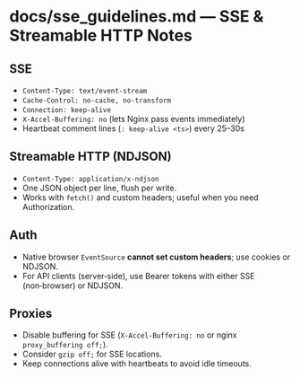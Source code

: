 # docs/sse_guidelines.md — SSE & Streamable HTTP Notes

## SSE
- `Content-Type: text/event-stream`
- `Cache-Control: no-cache, no-transform`
- `Connection: keep-alive`
- `X-Accel-Buffering: no` (lets Nginx pass events immediately)
- Heartbeat comment lines (`: keep-alive <ts>`) every 25–30s

## Streamable HTTP (NDJSON)
- `Content-Type: application/x-ndjson`
- One JSON object per line, flush per write.
- Works with `fetch()` and custom headers; useful when you need Authorization.

## Auth
- Native browser `EventSource` **cannot set custom headers**; use cookies or NDJSON.
- For API clients (server‑side), use Bearer tokens with either SSE (non‑browser) or NDJSON.

## Proxies
- Disable buffering for SSE (`X-Accel-Buffering: no` or nginx `proxy_buffering off;`).
- Consider `gzip off;` for SSE locations.
- Keep connections alive with heartbeats to avoid idle timeouts.
